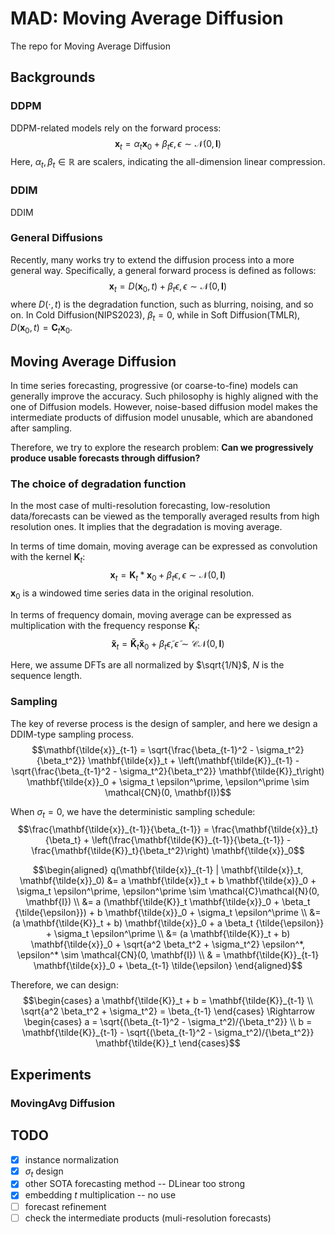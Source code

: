 # MAD: Moving Average Diffusion
The repo for Moving Average Diffusion

<!-- Authors: Chenxi Wang -->

## Backgrounds

### DDPM
DDPM-related models rely on the forward process:
$$\mathbf{x}_t = \alpha_t \mathbf{x}_0 + \beta_t \epsilon, \epsilon  \sim \mathcal{N}(0, \mathbf{I})$$
Here, $\alpha_t, \beta_t \in \mathbb{R}$ are scalers, indicating the all-dimension linear compression. 

### DDIM
DDIM 

### General Diffusions
Recently, many works try to extend the diffusion process into a more general way. Specifically, a general forward process is defined as follows:
$$\mathbf{x}_t = D(\mathbf{x}_0, t) + \beta_t \epsilon, \epsilon  \sim \mathcal{N}(0, \mathbf{I})$$
where $D(\cdot, t)$ is the degradation function, such as blurring, noising, and so on. In Cold Diffusion(NIPS2023), $\beta_t = 0$, while in Soft Diffusion(TMLR), $D(\mathbf{x}_0, t)= \mathbf{C}_t \mathbf{x}_0$.


## Moving Average Diffusion
In time series forecasting, progressive (or coarse-to-fine) models can generally improve the accuracy. Such philosophy is highly aligned with the one of Diffusion models. However, noise-based diffusion model makes the intermediate products of diffusion model unusable, which are abandoned after sampling.  

Therefore, we try to explore the research problem: **Can we progressively produce usable forecasts through diffusion?**
<!-- In the field of time series forecasting, forecasts at different temporal resolution should follow the hierachical rule. It says that the temporally aggreagated high-resolution forecasts should be align with the low-resolution forecasts.  -->

<!-- In essense, such rule can be satified by moving average with different kernel on the highest-resolution forecasts. However, such naive trick only utilizes the information of the highest resolution data. We try to think  -->

### The choice of degradation function
In the most case of multi-resolution forecasting, low-resolution data/forecasts can be viewed as the temporally averaged results from high resolution ones. It implies that the degradation is moving average.

In terms of time domain, moving average can be expressed as convolution with the kernel $\mathbf{K}_t$:
$$\mathbf{x}_t = \mathbf{K}_t * \mathbf{x}_0 + \beta_t \epsilon, \epsilon  \sim \mathcal{N}(0, \mathbf{I})$$
$\mathbf{x}_0$ is a windowed time series data in the original resolution.


In terms of frequency domain, moving average can be expressed as multiplication with the frequency response $\mathbf{\tilde{K}}_t$:
$$\mathbf{\tilde{x}}_t = \mathbf{\tilde{K}}_t  \mathbf{\tilde{x}}_0 + \beta_t \tilde{\epsilon}, \tilde{\epsilon}  \sim \mathcal{CN}(0, \mathbf{I})$$

Here, we assume DFTs are all normalized by $\sqrt{1/N}$, $N$ is the sequence length.
### Sampling
The key of reverse process is the design of sampler, and here we design a DDIM-type sampling process.
$$\mathbf{\tilde{x}}_{t-1} = \sqrt{\frac{\beta_{t-1}^2 - \sigma_t^2}{\beta_t^2}} \mathbf{\tilde{x}}_t + \left(\mathbf{\tilde{K}}_{t-1} - \sqrt{\frac{\beta_{t-1}^2 - \sigma_t^2}{\beta_t^2}} \mathbf{\tilde{K}}_t\right) \mathbf{\tilde{x}}_0  + \sigma_t \epsilon^\prime, \epsilon^\prime \sim \mathcal{CN}(0, \mathbf{I})$$

When $\sigma_t = 0$, we have the deterministic sampling schedule:
$$\frac{\mathbf{\tilde{x}}_{t-1}}{\beta_{t-1}} = \frac{\mathbf{\tilde{x}}_t}{\beta_t}  + \left(\frac{\mathbf{\tilde{K}}_{t-1}}{\beta_{t-1}} - \frac{\mathbf{\tilde{K}}_t}{\beta_t^2}\right) \mathbf{\tilde{x}}_0$$


$$\begin{aligned}
    q(\mathbf{\tilde{x}}_{t-1} | \mathbf{\tilde{x}}_t, \mathbf{\tilde{x}}_0) &= a \mathbf{\tilde{x}}_t + b \mathbf{\tilde{x}}_0  + \sigma_t \epsilon^\prime, \epsilon^\prime \sim \mathcal{C}\mathcal{N}(0, \mathbf{I}) \\
    &= a (\mathbf{\tilde{K}}_t \mathbf{\tilde{x}}_0 + \beta_t {\tilde{\epsilon}}) + b \mathbf{\tilde{x}}_0  + \sigma_t \epsilon^\prime \\
    &= (a \mathbf{\tilde{K}}_t + b) \mathbf{\tilde{x}}_0 + a \beta_t {\tilde{\epsilon}}  + \sigma_t \epsilon^\prime \\
    &= (a \mathbf{\tilde{K}}_t + b) \mathbf{\tilde{x}}_0 + \sqrt{a^2 \beta_t^2 + \sigma_t^2} \epsilon^*, \epsilon^* \sim \mathcal{CN}(0, \mathbf{I}) \\
    & = \mathbf{\tilde{K}}_{t-1}  \mathbf{\tilde{x}}_0 + \beta_{t-1} \tilde{\epsilon}
\end{aligned}$$

Therefore, we can design:
$$\begin{cases}
    a \mathbf{\tilde{K}}_t + b = \mathbf{\tilde{K}}_{t-1} \\
\sqrt{a^2 \beta_t^2 + \sigma_t^2} = \beta_{t-1}
\end{cases} \Rightarrow \begin{cases}
    a = \sqrt{(\beta_{t-1}^2 - \sigma_t^2)/{\beta_t^2}} \\
    b = \mathbf{\tilde{K}}_{t-1} - \sqrt{(\beta_{t-1}^2 - \sigma_t^2)/{\beta_t^2}} \mathbf{\tilde{K}}_t
\end{cases}$$


## Experiments

<!-- ### DDPM

| Method       | RMSE     | MAE      | CRPS     |
| ------------ | -------- | -------- | -------- |
| cnn_freq_2M  | 0.050387 | 0.041882 | 0.038450 |
| cnn_time_2M  | 0.040539 | 0.033057 | 0.031043 |
| mlp_freq_23M | 0.056778 | 0.047382 | 0.042925 |
| mlp_time_23M | 0.078413 | 0.065104 | 0.059050 | -->


<!-- ### Benchmark
### DDPM

| Method       | RMSE     | MAE      | CRPS     |
| ------------ | -------- | -------- | -------- |
| cnn_freq_2M  | 0.050387 | 0.041882 | 0.038450 |
| cnn_time_2M  | 0.040539 | 0.033057 | 0.031043 |
| mlp_freq_23M | 0.056778 | 0.047382 | 0.042925 |
| mlp_time_23M | 0.078413 | 0.065104 | 0.059050 |

 -->

<!-- | mlp_freq_700k (FAIL)       | 0.108959 | 0.089177 | 0.088174 |
| mlp_time_700k (FAIL)       | 0.103443 | 0.085088 | 0.073611 |
| freqlinear_time_60k (FAIL) | 0.107398 | 0.088021 | 0.084010 | -->

### MovingAvg Diffusion

<!-- Linear schedule, deterministic sampling, fast_sample -->
<!-- Test test
NHITS from AAAI     0.038xxxx
Transformers      > 0.04xxxx

training not so 
sampling -->

<!-- 
| method                     | RMSE     | MAE      | CRPS     |
| -------------------------- | -------- | -------- | -------- |
| mlp_freq_norm_on_diff_on   | 0.032953 | 0.024754 | 0.029487 |
| mlp_freq_norm_on_diff_off  | 0.035471 | 0.026272 | 0.029652 |
| mlp_time_norm_on_diff_on   | 0.035325 | 0.026056 | 0.030248 |
| mlp_time_norm_on_diff_off  | 0.036394 | 0.026610 | 0.030867 |
| cnn_freq_norm_on_diff_on   | 0.035590 | 0.026405 | 0.031303 |
| cnn_freq_norm_on_diff_off  | 0.032834 | 0.024736 | 0.030798 |
| cnn_time_norm_on_diff_on   | 0.036176 | 0.026803 | 0.031058 |
| cnn_time_norm_on_diff_off  | 0.035221 | 0.026047 | 0.030936 | -->

<!-- 
| method                     | RMSE     | MAE      | CRPS     |
| -------------------------- | -------- | -------- | -------- |
| mlp_freq_norm_off_diff_on  | 0.085846 | 0.065210 | 0.067466 |
| mlp_freq_norm_off_diff_off | 0.084568 | 0.062234 | 0.064756 |
| mlp_time_norm_off_diff_on  | 0.089474 | 0.065595 | 0.067332 |
| mlp_time_norm_off_diff_off | 0.071982 | 0.052443 | 0.055350 |
| cnn_freq_norm_off_diff_on  | 0.090144 | 0.065718 | 0.068588 |
| cnn_freq_norm_off_diff_off | 0.043629 | 0.032828 | 0.037774 |
| cnn_time_norm_off_diff_on  | 0.073314 | 0.053837 | 0.056869 |
| cnn_time_norm_off_diff_off | 0.081367 | 0.057613 | 0.060580 | -->
<!-- 
| Method       | RMSE       | MAE        | MPBL       |
|--------------|------------|------------|------------|
| NHITS        | 0.03810358 | 0.02838966 | 0.01080347 |
| AutoFormer   | 0.08808306 | 0.07150063 | 0.0266976  |
| TFT          | 0.0442315  | 0.03230586 | 0.01252146 |
| **MAD-time** | 0.032865   | 0.024394   | 0.011276   |
| **MAD-freq** | 0.032315   | 0.024193   | 0.011372   | -->
<!-- Constant schedule($\beta_t$=0, cold), deterministic sampling, fast_sample
| method                                     | RMSE     | MAE      | CRPS     |
| ------------------------------------------ | -------- | -------- | -------- |
| MLPBackbone_freq_norm_True_diff_False_cold | 0.056430 | 0.042523 | 0.049077 |
| MLPBackbone_freq_norm_True_diff_True_cold  | 0.055974 | 0.042676 | 0.049130 |
| MLPBackbone_time_norm_True_diff_False_cold | 0.045785 | 0.034590 | 0.040869 |
| MLPBackbone_time_norm_True_diff_True_cold  | 0.048523 | 0.037343 | 0.043683 |

Constant schedule($\beta_t$=1, hot), deterministic sampling, fast_sample
| MLPBackbone_freq_norm_True_diff_False_hot  | 0.035727 | 0.026662 | 0.029548 |
| MLPBackbone_freq_norm_True_diff_True_hot   | 0.033309 | 0.024634 | 0.027158 |
| MLPBackbone_time_norm_True_diff_False_hot  | 0.032919 | 0.023763 | 0.026949 |
| MLPBackbone_time_norm_True_diff_True_hot   | 0.034374 | 0.025083 | 0.028804 |

Stochastic sampling ($\sigma_t > 0$, Linear schedule, [0.01, 0.1])

<!-- 1. small noise level: max = 1e-1 -->

<!-- | Method   | RMSE     | MAE      | CRPS     |
| -------- | -------- | -------- | -------- |
| cnn_freq | 0.034253 | 0.025336 | 0.030797 |
| cnn_time | 0.060331 | 0.043948 | 0.046540 |
| mlp_freq | 0.069998 | 0.051043 | 0.053416 |
| mlp_time | 0.057428 | 0.041764 | 0.043979 |
| DLinear  | 0.089804 | 0.073082 | -        | --> 



## TODO
- [X] instance normalization
- [X] $\sigma_t$ design
- [X] other SOTA forecasting method -- DLinear too strong
- [X] embedding $t$ multiplication -- no use
- [ ] forecast refinement
- [ ] check the intermediate products (muli-resolution forecasts)

<!-- - [ ] $\beta_t = \mathbf{\tilde{K}}_t$ -->




